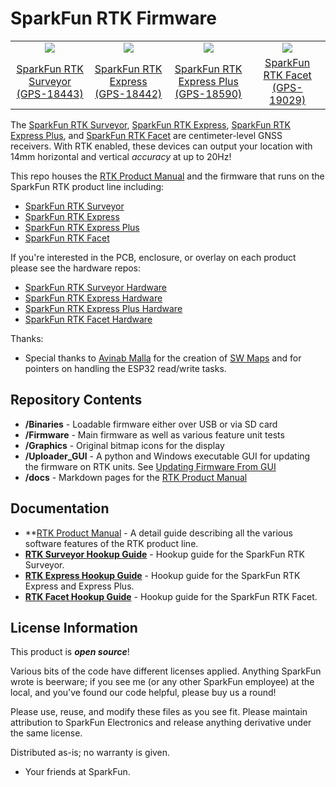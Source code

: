 SparkFun RTK Firmware
===========================================================

<table class="table table-hover table-striped table-bordered">
  <tr align="center">
   <td><a href="https://www.sparkfun.com/products/18443"><img src="https://cdn.sparkfun.com//assets/parts/1/6/4/0/1/17369-SparkFun_RTK_Surveyor-14.jpg"></a></td>
   <td><a href="https://www.sparkfun.com/products/18442"><img src="https://cdn.sparkfun.com//assets/parts/1/7/2/4/1/18019-SparkFun_RTK_Express-09.jpg"></a></td>
   <td><a href="https://www.sparkfun.com/products/18590"><img src="https://cdn.sparkfun.com//assets/parts/1/8/0/7/5/18590-SparkFun_RTK_Express_Plus-04.jpg"></a></td>
   <td><a href="https://www.sparkfun.com/products/18590"><img src="https://cdn.sparkfun.com//assets/parts/1/8/6/3/0/RTK_Facet_Photos-01.jpg"></a></td>
  </tr>
  <tr align="center">
    <td><a href="https://www.sparkfun.com/products/18443">SparkFun RTK Surveyor (GPS-18443)</a></td>
    <td><a href="https://www.sparkfun.com/products/18442">SparkFun RTK Express (GPS-18442)</a></td>
    <td><a href="https://www.sparkfun.com/products/18590">SparkFun RTK Express Plus (GPS-18590)</a></td>
    <td><a href="https://www.sparkfun.com/products/19029">SparkFun RTK Facet (GPS-19029)</a></td>
  </tr>
</table>

The [SparkFun RTK Surveyor](https://www.sparkfun.com/products/18443), [SparkFun RTK Express](https://www.sparkfun.com/products/18442), [SparkFun RTK Express Plus](https://www.sparkfun.com/products/18590), and [SparkFun RTK Facet](https://www.sparkfun.com/products/19029) are centimeter-level GNSS receivers. With RTK enabled, these devices can output your location with 14mm horizontal and vertical *accuracy* at up to 20Hz!

This repo houses the [RTK Product Manual](https://sparkfun.github.io/SparkFun_RTK_Firmware/intro/) and the firmware that runs on the SparkFun RTK product line including:

* [SparkFun RTK Surveyor](https://www.sparkfun.com/products/18443)
* [SparkFun RTK Express](https://www.sparkfun.com/products/18442)
* [SparkFun RTK Express Plus](https://www.sparkfun.com/products/18590)
* [SparkFun RTK Facet](https://www.sparkfun.com/products/19029)

If you're interested in the PCB, enclosure, or overlay on each product please see the hardware repos:

* [SparkFun RTK Surveyor Hardware](https://github.com/sparkfun/SparkFun_RTK_Surveyor)
* [SparkFun RTK Express Hardware](https://github.com/sparkfun/SparkFun_RTK_Express)
* [SparkFun RTK Express Plus Hardware](https://github.com/sparkfun/SparkFun_RTK_Express_Plus)
* [SparkFun RTK Facet Hardware](https://github.com/sparkfun/SparkFun_RTK_Facet)

Thanks:

* Special thanks to [Avinab Malla](https://github.com/avinabmalla) for the creation of [SW Maps](https://play.google.com/store/apps/details?id=np.com.softwel.swmaps&hl=en_US&gl=US) and for pointers on handling the ESP32 read/write tasks.

Repository Contents
-------------------

* **/Binaries** - Loadable firmware either over USB or via SD card
* **/Firmware** - Main firmware as well as various feature unit tests
* **/Graphics** - Original bitmap icons for the display
* **/Uploader_GUI** - A python and Windows executable GUI for updating the firmware on RTK units. See [Updating Firmware From GUI](https://sparkfun.github.io/SparkFun_RTK_Firmware/firmware_update/#updating-firmware-from-gui)
* **/docs** - Markdown pages for the [RTK Product Manual](https://sparkfun.github.io/SparkFun_RTK_Firmware/intro/)

Documentation
--------------

* **[RTK Product Manual](https://sparkfun.github.io/SparkFun_RTK_Firmware/intro/) - A detail guide describing all the various software features of the RTK product line.
* **[RTK Surveyor Hookup Guide](https://learn.sparkfun.com/tutorials/sparkfun-rtk-surveyor-hookup-guide)** - Hookup guide for the SparkFun RTK Surveyor.
* **[RTK Express Hookup Guide](https://learn.sparkfun.com/tutorials/sparkfun-rtk-express-hookup-guide)** - Hookup guide for the SparkFun RTK Express and Express Plus.
* **[RTK Facet Hookup Guide](https://learn.sparkfun.com/tutorials/sparkfun-rtk-facet-hookup-guide)** - Hookup guide for the SparkFun RTK Facet.

License Information
-------------------

This product is _**open source**_!

Various bits of the code have different licenses applied. Anything SparkFun wrote is beerware; if you see me (or any other SparkFun employee) at the local, and you've found our code helpful, please buy us a round!

Please use, reuse, and modify these files as you see fit. Please maintain attribution to SparkFun Electronics and release anything derivative under the same license.

Distributed as-is; no warranty is given.

- Your friends at SparkFun.
